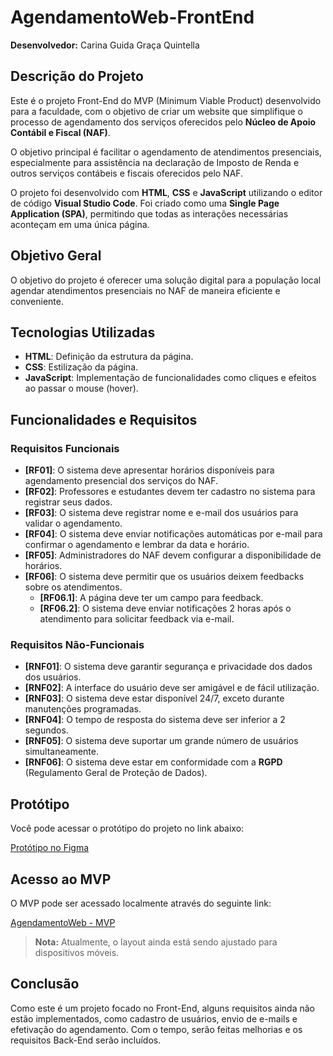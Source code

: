 # AgendamentoWeb-FrontEnd

**Desenvolvedor:** Carina Guida Graça Quintella

## Descrição do Projeto

Este é o projeto Front-End do MVP (Minimum Viable Product) desenvolvido para a faculdade, com o objetivo de criar um website que simplifique o processo de agendamento dos serviços oferecidos pelo **Núcleo de Apoio Contábil e Fiscal (NAF)**. 

O objetivo principal é facilitar o agendamento de atendimentos presenciais, especialmente para assistência na declaração de Imposto de Renda e outros serviços contábeis e fiscais oferecidos pelo NAF.

O projeto foi desenvolvido com **HTML**, **CSS** e **JavaScript** utilizando o editor de código **Visual Studio Code**. Foi criado como uma **Single Page Application (SPA)**, permitindo que todas as interações necessárias aconteçam em uma única página.

## Objetivo Geral

O objetivo do projeto é oferecer uma solução digital para a população local agendar atendimentos presenciais no NAF de maneira eficiente e conveniente.

## Tecnologias Utilizadas

- **HTML**: Definição da estrutura da página.
- **CSS**: Estilização da página.
- **JavaScript**: Implementação de funcionalidades como cliques e efeitos ao passar o mouse (hover).

## Funcionalidades e Requisitos

### Requisitos Funcionais

- **[RF01]**: O sistema deve apresentar horários disponíveis para agendamento presencial dos serviços do NAF.
- **[RF02]**: Professores e estudantes devem ter cadastro no sistema para registrar seus dados.
- **[RF03]**: O sistema deve registrar nome e e-mail dos usuários para validar o agendamento.
- **[RF04]**: O sistema deve enviar notificações automáticas por e-mail para confirmar o agendamento e lembrar da data e horário.
- **[RF05]**: Administradores do NAF devem configurar a disponibilidade de horários.
- **[RF06]**: O sistema deve permitir que os usuários deixem feedbacks sobre os atendimentos.
  - **[RF06.1]**: A página deve ter um campo para feedback.
  - **[RF06.2]**: O sistema deve enviar notificações 2 horas após o atendimento para solicitar feedback via e-mail.

### Requisitos Não-Funcionais

- **[RNF01]**: O sistema deve garantir segurança e privacidade dos dados dos usuários.
- **[RNF02]**: A interface do usuário deve ser amigável e de fácil utilização.
- **[RNF03]**: O sistema deve estar disponível 24/7, exceto durante manutenções programadas.
- **[RNF04]**: O tempo de resposta do sistema deve ser inferior a 2 segundos.
- **[RNF05]**: O sistema deve suportar um grande número de usuários simultaneamente.
- **[RNF06]**: O sistema deve estar em conformidade com a **RGPD** (Regulamento Geral de Proteção de Dados).

## Protótipo

Você pode acessar o protótipo do projeto no link abaixo:

[Protótipo no Figma](https://www.figma.com/file/hbVyCD68M33X9Z9hygaV8z/AgendamentoWeb?type=design&node-id=0%3A1&mode=design&t=zLe6dgMAJzEr7Yom-1)

## Acesso ao MVP

O MVP pode ser acessado localmente através do seguinte link:

[AgendamentoWeb - MVP](https://6568ce9cc0ce270ae4ee7f51--radiant-muffin-1fa1d8.netlify.app/)

> **Nota:** Atualmente, o layout ainda está sendo ajustado para dispositivos móveis.

## Conclusão

Como este é um projeto focado no Front-End, alguns requisitos ainda não estão implementados, como cadastro de usuários, envio de e-mails e efetivação do agendamento. Com o tempo, serão feitas melhorias e os requisitos Back-End serão incluídos.

